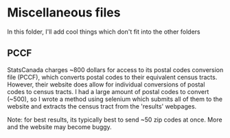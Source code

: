 # Miscellaneous files
In this folder, I'll add cool things which don't fit into the other folders

## PCCF 
StatsCanada charges ~800 dollars for access to its postal codes conversion file (PCCF), which converts postal codes to their equivalent census tracts. 
However, their website does allow for individual conversions of postal codes to census tracts. I had a large amount of postal codes to convert (~500), so I wrote a method using selenium which submits all of them to the website and extracts the census tract from the 'results' webpages.

Note: for best results, its typically best to send ~50 zip codes at once. More and the website may become buggy. 
